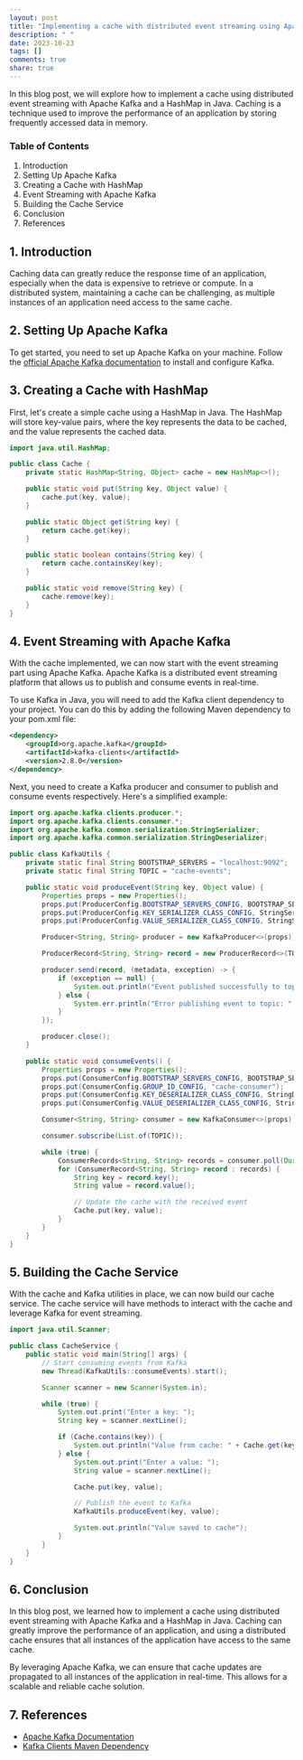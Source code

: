```yaml
---
layout: post
title: "Implementing a cache with distributed event streaming using Apache Kafka and HashMap in Java"
description: " "
date: 2023-10-23
tags: []
comments: true
share: true
---
```


In this blog post, we will explore how to implement a cache using distributed event streaming with Apache Kafka and a HashMap in Java. Caching is a technique used to improve the performance of an application by storing frequently accessed data in memory.

### Table of Contents
1. Introduction
2. Setting Up Apache Kafka
3. Creating a Cache with HashMap
4. Event Streaming with Apache Kafka
5. Building the Cache Service
6. Conclusion
7. References

## 1. Introduction
Caching data can greatly reduce the response time of an application, especially when the data is expensive to retrieve or compute. In a distributed system, maintaining a cache can be challenging, as multiple instances of an application need access to the same cache.

## 2. Setting Up Apache Kafka
To get started, you need to set up Apache Kafka on your machine. Follow the [official Apache Kafka documentation](https://kafka.apache.org/documentation/) to install and configure Kafka.

## 3. Creating a Cache with HashMap
First, let's create a simple cache using a HashMap in Java. The HashMap will store key-value pairs, where the key represents the data to be cached, and the value represents the cached data.

```java
import java.util.HashMap;

public class Cache {
    private static HashMap<String, Object> cache = new HashMap<>();

    public static void put(String key, Object value) {
        cache.put(key, value);
    }

    public static Object get(String key) {
        return cache.get(key);
    }

    public static boolean contains(String key) {
        return cache.containsKey(key);
    }

    public static void remove(String key) {
        cache.remove(key);
    }
}
```

## 4. Event Streaming with Apache Kafka
With the cache implemented, we can now start with the event streaming part using Apache Kafka. Apache Kafka is a distributed event streaming platform that allows us to publish and consume events in real-time.

To use Kafka in Java, you will need to add the Kafka client dependency to your project. You can do this by adding the following Maven dependency to your pom.xml file:

```xml
<dependency>
    <groupId>org.apache.kafka</groupId>
    <artifactId>kafka-clients</artifactId>
    <version>2.8.0</version>
</dependency>
```

Next, you need to create a Kafka producer and consumer to publish and consume events respectively. Here's a simplified example:

```java
import org.apache.kafka.clients.producer.*;
import org.apache.kafka.clients.consumer.*;
import org.apache.kafka.common.serialization.StringSerializer;
import org.apache.kafka.common.serialization.StringDeserializer;

public class KafkaUtils {
    private static final String BOOTSTRAP_SERVERS = "localhost:9092";
    private static final String TOPIC = "cache-events";

    public static void produceEvent(String key, Object value) {
        Properties props = new Properties();
        props.put(ProducerConfig.BOOTSTRAP_SERVERS_CONFIG, BOOTSTRAP_SERVERS);
        props.put(ProducerConfig.KEY_SERIALIZER_CLASS_CONFIG, StringSerializer.class.getName());
        props.put(ProducerConfig.VALUE_SERIALIZER_CLASS_CONFIG, StringSerializer.class.getName());

        Producer<String, String> producer = new KafkaProducer<>(props);

        ProducerRecord<String, String> record = new ProducerRecord<>(TOPIC, key, value.toString());

        producer.send(record, (metadata, exception) -> {
            if (exception == null) {
                System.out.println("Event published successfully to topic: " + metadata.topic());
            } else {
                System.err.println("Error publishing event to topic: " + exception.getMessage());
            }
        });

        producer.close();
    }

    public static void consumeEvents() {
        Properties props = new Properties();
        props.put(ConsumerConfig.BOOTSTRAP_SERVERS_CONFIG, BOOTSTRAP_SERVERS);
        props.put(ConsumerConfig.GROUP_ID_CONFIG, "cache-consumer");
        props.put(ConsumerConfig.KEY_DESERIALIZER_CLASS_CONFIG, StringDeserializer.class.getName());
        props.put(ConsumerConfig.VALUE_DESERIALIZER_CLASS_CONFIG, StringDeserializer.class.getName());

        Consumer<String, String> consumer = new KafkaConsumer<>(props);

        consumer.subscribe(List.of(TOPIC));

        while (true) {
            ConsumerRecords<String, String> records = consumer.poll(Duration.ofMillis(100));
            for (ConsumerRecord<String, String> record : records) {
                String key = record.key();
                String value = record.value();

                // Update the cache with the received event
                Cache.put(key, value);
            }
        }
    }
}
```

## 5. Building the Cache Service
With the cache and Kafka utilities in place, we can now build our cache service. The cache service will have methods to interact with the cache and leverage Kafka for event streaming.

```java
import java.util.Scanner;

public class CacheService {
    public static void main(String[] args) {
        // Start consuming events from Kafka
        new Thread(KafkaUtils::consumeEvents).start();

        Scanner scanner = new Scanner(System.in);

        while (true) {
            System.out.print("Enter a key: ");
            String key = scanner.nextLine();

            if (Cache.contains(key)) {
                System.out.println("Value from cache: " + Cache.get(key));
            } else {
                System.out.print("Enter a value: ");
                String value = scanner.nextLine();

                Cache.put(key, value);

                // Publish the event to Kafka
                KafkaUtils.produceEvent(key, value);

                System.out.println("Value saved to cache");
            }
        }
    }
}
```

## 6. Conclusion
In this blog post, we learned how to implement a cache using distributed event streaming with Apache Kafka and a HashMap in Java. Caching can greatly improve the performance of an application, and using a distributed cache ensures that all instances of the application have access to the same cache.

By leveraging Apache Kafka, we can ensure that cache updates are propagated to all instances of the application in real-time. This allows for a scalable and reliable cache solution.

## 7. References
- [Apache Kafka Documentation](https://kafka.apache.org/documentation/)
- [Kafka Clients Maven Dependency](https://mvnrepository.com/artifact/org.apache.kafka/kafka-clients/2.8.0)